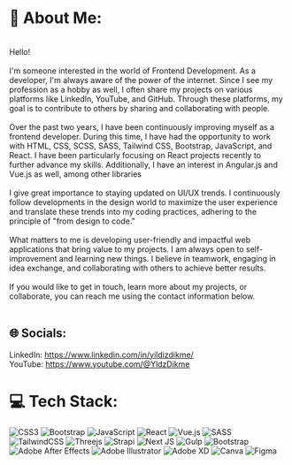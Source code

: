 # 💫 About Me:
<br>Hello!<br><br>I'm someone interested in the world of Frontend Development. As a developer, I'm always aware of the power of the internet. Since I see my profession as a hobby as well, I often share my projects on various platforms like LinkedIn, YouTube, and GitHub. Through these platforms, my goal is to contribute to others by sharing and collaborating with people.<br><br>Over the past two years, I have been continuously improving myself as a frontend developer. During this time, I have had the opportunity to work with HTML, CSS, SCSS, SASS, Tailwind CSS, Bootstrap, JavaScript, and React. I have been particularly focusing on React projects recently to further advance my skills. Additionally, I have an interest in Angular.js and Vue.js as well, among other libraries<br><br>I give great importance to staying updated on UI/UX trends. I continuously follow developments in the design world to maximize the user experience and translate these trends into my coding practices, adhering to the principle of "from design to code."<br><br>What matters to me is developing user-friendly and impactful web applications that bring value to my projects. I am always open to self-improvement and learning new things. I believe in teamwork, engaging in idea exchange, and collaborating with others to achieve better results.<br><br>If you would like to get in touch, learn more about my projects, or collaborate, you can reach me using the contact information below.<br><br>
## 🌐 Socials:
LinkedIn: https://www.linkedin.com/in/yildizdikme/ <br>
YouTube: https://www.youtube.com/@YldzDikme

# 💻 Tech Stack:
![CSS3](https://img.shields.io/badge/css3-%231572B6.svg?style=for-the-badge&logo=css3&logoColor=white) ![Bootstrap](https://img.shields.io/badge/bootstrap-%23563D7C.svg?style=for-the-badge&logo=bootstrap&logoColor=white) ![JavaScript](https://img.shields.io/badge/javascript-%23323330.svg?style=for-the-badge&logo=javascript&logoColor=%23F7DF1E) ![React](https://img.shields.io/badge/react-%2320232a.svg?style=for-the-badge&logo=react&logoColor=%2361DAFB) ![Vue.js](https://img.shields.io/badge/vuejs-%2335495e.svg?style=for-the-badge&logo=vuedotjs&logoColor=%234FC08D) ![SASS](https://img.shields.io/badge/SASS-hotpink.svg?style=for-the-badge&logo=SASS&logoColor=white) ![TailwindCSS](https://img.shields.io/badge/tailwindcss-%2338B2AC.svg?style=for-the-badge&logo=tailwind-css&logoColor=white) ![Threejs](https://img.shields.io/badge/threejs-black?style=for-the-badge&logo=three.js&logoColor=white) ![Strapi](https://img.shields.io/badge/strapi-%232E7EEA.svg?style=for-the-badge&logo=strapi&logoColor=white) ![Next JS](https://img.shields.io/badge/Next-black?style=for-the-badge&logo=next.js&logoColor=white) ![Gulp](https://img.shields.io/badge/GULP-%23CF4647.svg?style=for-the-badge&logo=gulp&logoColor=white) ![Bootstrap](https://img.shields.io/badge/bootstrap-%23563D7C.svg?style=for-the-badge&logo=bootstrap&logoColor=white) ![Adobe After Effects](https://img.shields.io/badge/Adobe%20After%20Effects-9999FF.svg?style=for-the-badge&logo=Adobe%20After%20Effects&logoColor=white) ![Adobe Illustrator](https://img.shields.io/badge/adobeillustrator-%23FF9A00.svg?style=for-the-badge&logo=adobeillustrator&logoColor=white) ![Adobe XD](https://img.shields.io/badge/Adobe%20XD-470137?style=for-the-badge&logo=Adobe%20XD&logoColor=#FF61F6) ![Canva](https://img.shields.io/badge/Canva-%2300C4CC.svg?style=for-the-badge&logo=Canva&logoColor=white) 	![Figma](https://img.shields.io/badge/figma-%23F24E1E.svg?style=for-the-badge&logo=figma&logoColor=white)


